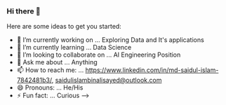 ### Hi there 👋

Here are some ideas to get you started:

- 🔭 I’m currently working on ... Exploring Data and It's applications
- 🌱 I’m currently learning ... Data Science
- 👯 I’m looking to collaborate on ... AI Engineering Position
- 💬 Ask me about ... Anything
- 📫 How to reach me: ... https://www.linkedin.com/in/md-saidul-islam-7842481b3/, saidulislambinalisayed@outlook.com
- 😄 Pronouns: ... He/His
- ⚡ Fun fact: ... Curious
-->
